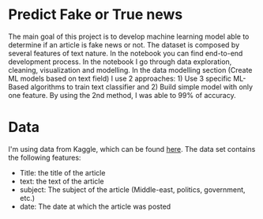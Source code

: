 
# Predict Fake or True news

The main goal of this project is to develop machine learning model able to determine if an article is fake news or not. The dataset is composed by several features of text nature. In the notebook you can find end-to-end development process. In the notebook I go through data exploration, cleaning, visualization and modelling. In the data modelling section (Create ML models based on text field) I use 2 approaches: 1) Use 3 specific ML-Based algorithms to train text classifier and 2) Build simple model with only one feature. By using the 2nd method, I was able to 99% of accuracy.

# Data

I'm using data from Kaggle, which can be found [here](https://www.kaggle.com/clmentbisaillon/fake-and-real-news-dataset). The data set contains the following features:

* Title: the title of the article
* text: the text of the article
* subject: The subject of the article (Middle-east, politics, government, etc.)
* date: The date at which the article was posted
